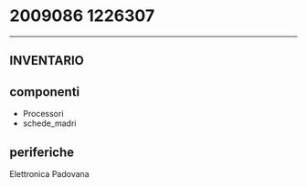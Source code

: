 # 2009086 1226307
---
INVENTARIO
---
## componenti
- Processori
- schede_madri

## periferiche

Elettronica Padovana